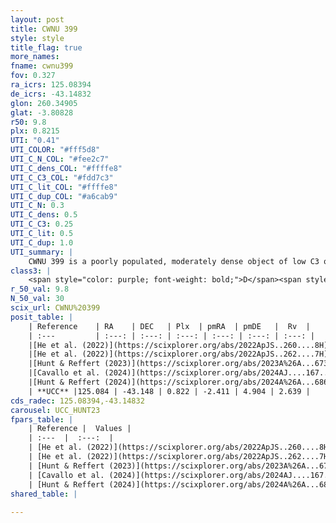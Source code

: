 ```yaml
---
layout: post
title: CWNU 399
style: style
title_flag: true
more_names: 
fname: cwnu399
fov: 0.327
ra_icrs: 125.08394
de_icrs: -43.14832
glon: 260.34905
glat: -3.80828
r50: 9.8
plx: 0.8215
UTI: "0.41"
UTI_COLOR: "#fff5d8"
UTI_C_N_COL: "#fee2c7"
UTI_C_dens_COL: "#ffffe8"
UTI_C_C3_COL: "#fdd7c3"
UTI_C_lit_COL: "#ffffe8"
UTI_C_dup_COL: "#a6cab9"
UTI_C_N: 0.3
UTI_C_dens: 0.5
UTI_C_C3: 0.25
UTI_C_lit: 0.5
UTI_C_dup: 1.0
UTI_summary: |
    CWNU 399 is a poorly populated, moderately dense object of low C3 quality. It was recently reported but it is moderately studied in the literature.
class3: |
    <span style="color: purple; font-weight: bold;">D</span><span style="color: #FFC300; font-weight: bold;">B</span>
r_50_val: 9.8
N_50_val: 30
scix_url: CWNU%20399
posit_table: |
    | Reference    | RA    | DEC   | Plx  | pmRA  | pmDE   |  Rv  |
    | :---         | :---: | :---: | :---: | :---: | :---: | :---: |
    |[He et al. (2022)](https://scixplorer.org/abs/2022ApJS..260....8H) | 125.131 | -43.163 | 0.82 | -2.42 | 4.9 | 12.3 |
    |[He et al. (2022)](https://scixplorer.org/abs/2022ApJS..262....7H) | 125.075 | -43.2 | 0.816 | -2.404 | 4.898 | -- |
    |[Hunt & Reffert (2023)](https://scixplorer.org/abs/2023A%26A...673A.114H) | 125.076 | -43.21 | 0.821 | -2.408 | 4.903 | 9.7 |
    |[Cavallo et al. (2024)](https://scixplorer.org/abs/2024AJ....167...12C) | 125.118 | -43.136 | 0.824 | -- | -- | -- |
    |[Hunt & Reffert (2024)](https://scixplorer.org/abs/2024A%26A...686A..42H) | 125.076 | -43.21 | 0.821 | -2.408 | 4.903 | 9.7 |
    | **UCC** |125.084 | -43.148 | 0.822 | -2.411 | 4.904 | 2.639 | 
cds_radec: 125.08394,-43.14832
carousel: UCC_HUNT23
fpars_table: |
    | Reference |  Values |
    | :---  |  :---:  |
    | [He et al. (2022)](https://scixplorer.org/abs/2022ApJS..260....8H) | `AG=1.15, m-M=11.15, logAge=6.2, Z=0.002` |
    | [He et al. (2022)](https://scixplorer.org/abs/2022ApJS..262....7H) | `A0=2.45, logAge=7.5` |
    | [Hunt & Reffert (2023)](https://scixplorer.org/abs/2023A%26A...673A.114H) | `AV50=1.571, diffAV50=2.136, MOD50=10.363, logAge50=7.605` |
    | [Cavallo et al. (2024)](https://scixplorer.org/abs/2024AJ....167...12C) | `AV50=2.06, dMod50=10.44, logAge50=7.31, [Fe/H]50=-0.06` |
    | [Hunt & Reffert (2024)](https://scixplorer.org/abs/2024A%26A...686A..42H) | `MassJ=150.058` |
shared_table: |
    
---
```

